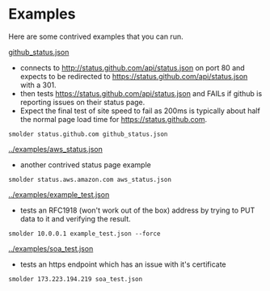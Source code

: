 Examples
========

Here are some contrived examples that you can run.


[github_status.json](github_status.json)
- connects to http://status.github.com/api/status.json on port 80 and expects to be redirected to https://status.github.com/api/status.json with a 301.
- then tests https://status.github.com/api/status.json and FAILs if github is reporting issues on their status page.
- Expect the final test of site speed to fail as 200ms is typically about half the normal page load time for https://status.github.com.

```
smolder status.github.com github_status.json
```

[../examples/aws_status.json](aws_status.json)
- another contrived status page example

```
smolder status.aws.amazon.com aws_status.json
```

[../examples/example_test.json](example_test.json)
- tests an RFC1918 (won't work out of the box) address by trying to PUT data to it and verifying the result.

```
smolder 10.0.0.1 example_test.json --force
```


[../examples/soa_test.json](soa_test.json)
- tests an https endpoint which has an issue with it's certificate
```
smolder 173.223.194.219 soa_test.json
```

